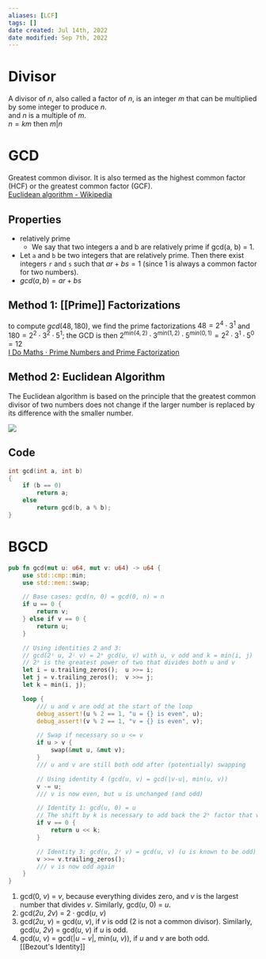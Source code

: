 ```yaml
---
aliases: [LCF]
tags: [] 
date created: Jul 14th, 2022
date modified: Sep 7th, 2022
---
```

# Divisor
A divisor of *n*, also called a factor of *n*, is an integer *m* that can be multiplied by some integer to produce *n*.  
and *n* is a multiple of *m*.  
$n = km$ then $m | n$ 

# GCD
Greatest common divisor. It is also termed as the highest common factor (HCF) or the greatest common factor (GCF).  
[Euclidean algorithm - Wikipedia](https://en.wikipedia.org/wiki/Euclidean_algorithm)

## Properties
- relatively prime
	- We say that two integers a and b are relatively prime if gcd(a, b) = 1.
- Let `a` and `b` be two integers that are relatively prime. Then there exist integers `r` and `s` such that $ar + bs = 1$ (since 1 is always a common factor for two numbers).
- $gcd(a, b) = ar + bs$

## Method 1: [[Prime]] Factorizations
to compute $gcd(48, 180)$, we find the prime factorizations $48 = 2^4 \cdot 3^1$ and $180 = 2^2 \cdot 3^2 \cdot 5^1$; the GCD is then $2^{min(4,2)} · 3^{min(1,2)} · 5^{min(0,1)} = 2^2 · 3^1 · 5^0 = 12$  
[I Do Maths · Prime Numbers and Prime Factorization](https://www.idomaths.com/primefactors.php)

## Method 2: Euclidean Algorithm
The Euclidean algorithm is based on the principle that the greatest common divisor of two numbers does not change if the larger number is replaced by its difference with the smaller number.

![](https://img.ynchen.me/2022/07/d10227041ae56557de562a6ac57a315d.jpg)

## Code

```c
int gcd(int a, int b)
{
	if (b == 0)
		return a;
	else
		return gcd(b, a % b);
}
```

# BGCD

```rust
pub fn gcd(mut u: u64, mut v: u64) -> u64 {
    use std::cmp::min;
    use std::mem::swap;

    // Base cases: gcd(n, 0) = gcd(0, n) = n
    if u == 0 {
        return v;
    } else if v == 0 {
        return u;
    }

    // Using identities 2 and 3:
    // gcd(2ⁱ u, 2ʲ v) = 2ᵏ gcd(u, v) with u, v odd and k = min(i, j)
    // 2ᵏ is the greatest power of two that divides both u and v
    let i = u.trailing_zeros();  u >>= i;
    let j = v.trailing_zeros();  v >>= j;
    let k = min(i, j);

    loop {
        /// u and v are odd at the start of the loop
        debug_assert!(u % 2 == 1, "u = {} is even", u);
        debug_assert!(v % 2 == 1, "v = {} is even", v);

        // Swap if necessary so u <= v
        if u > v {
            swap(&mut u, &mut v);
        }
        /// u and v are still both odd after (potentially) swapping

        // Using identity 4 (gcd(u, v) = gcd(|v-u|, min(u, v))
        v -= u;
        /// v is now even, but u is unchanged (and odd)

        // Identity 1: gcd(u, 0) = u
        // The shift by k is necessary to add back the 2ᵏ factor that was removed before the loop
        if v == 0 {
            return u << k;
        }

        // Identity 3: gcd(u, 2ʲ v) = gcd(u, v) (u is known to be odd)
        v >>= v.trailing_zeros();
        /// v is now odd again
    }
}
```

1. gcd(0, _v_) = _v_, because everything divides zero, and _v_ is the largest number that divides _v_. Similarly, gcd(_u_, 0) = _u_.
2. gcd(_2u_, _2v_) = 2 · gcd(_u_, _v_)
3. gcd(_2u_, _v_) = gcd(_u_, _v_), if _v_ is odd (2 is not a common divisor). Similarly, gcd(_u_, _2v_) = gcd(_u_, _v_) if _u_ is odd.
4. gcd(_u_, _v_) = gcd(|_u_ − _v_|, min(_u_, _v_)), if _u_ and _v_ are both odd.  
[[Bezout's Identity]]
